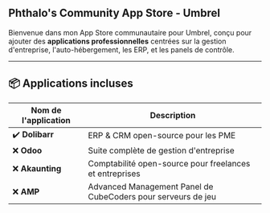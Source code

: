## Phthalo's Community App Store - Umbrel

Bienvenue dans mon App Store communautaire pour Umbrel, conçu pour ajouter des **applications professionnelles** centrées sur la gestion d'entreprise, l'auto-hébergement, les ERP, et les panels de contrôle.

---

## 📦 Applications incluses

| Nom de l'application | Description |
|----------------------|-------------|
| ✔️ **Dolibarr**         | ERP & CRM open-source pour les PME |
| ❌ **Odoo**             | Suite complète de gestion d'entreprise |
| ❌ **Akaunting**        | Comptabilité open-source pour freelances et entreprises |
| ❌ **AMP**              | Advanced Management Panel de CubeCoders pour serveurs de jeu |
